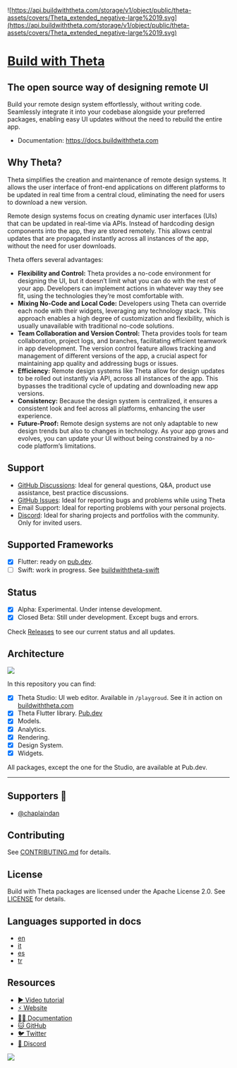 ![https://api.buildwiththeta.com/storage/v1/object/public/theta-assets/covers/Theta_extended_negative-large%2019.svg](https://api.buildwiththeta.com/storage/v1/object/public/theta-assets/covers/Theta_extended_negative-large%2019.svg)

# [Build with Theta](https://buildwiththeta.com)

## The open source way of designing remote UI

Build your remote design system effortlessly, without writing code. Seamlessly integrate it into your codebase alongside your preferred packages, enabling easy UI updates without the need to rebuild the entire app.

- Documentation: https://docs.buildwiththeta.com

## Why Theta?

Theta simplifies the creation and maintenance of remote design systems. It allows the user interface of front-end applications on different platforms to be updated in real time from a central cloud, eliminating the need for users to download a new version. 

Remote design systems focus on creating dynamic user interfaces (UIs) that can be updated in real-time via APIs. Instead of hardcoding design components into the app, they are stored remotely. This allows central updates that are propagated instantly across all instances of the app, without the need for user downloads.

Theta offers several advantages:

- **Flexibility and Control:** Theta provides a no-code environment for designing the UI, but it doesn’t limit what you can do with the rest of your app. Developers can implement actions in whatever way they see fit, using the technologies they’re most comfortable with.
- **Mixing No-Code and Local Code:** Developers using Theta can override each node with their widgets, leveraging any technology stack. This approach enables a high degree of customization and flexibility, which is usually unavailable with traditional no-code solutions.
- **Team Collaboration and Version Control:** Theta provides tools for team collaboration, project logs, and branches, facilitating efficient teamwork in app development. The version control feature allows tracking and management of different versions of the app, a crucial aspect for maintaining app quality and addressing bugs or issues.
- **Efficiency:** Remote design systems like Theta allow for design updates to be rolled out instantly via API, across all instances of the app. This bypasses the traditional cycle of updating and downloading new app versions.
- **Consistency:** Because the design system is centralized, it ensures a consistent look and feel across all platforms, enhancing the user experience.
- **Future-Proof:** Remote design systems are not only adaptable to new design trends but also to changes in technology. As your app grows and evolves, you can update your UI without being constrained by a no-code platform’s limitations.

## Support
- [GitHub Discussions](https://github.com/buildwiththeta/buildwiththeta/discussions): Ideal for general questions, Q&A, product use assistance, best practice discussions.
- [GitHub Issues](https://github.com/buildwiththeta/buildwiththeta/issues): Ideal for reporting bugs and problems while using Theta
- Email Support: Ideal for reporting problems with your personal projects.
- [Discord](https://discord.gg/xNgDkZ2g6w): Ideal for sharing projects and portfolios with the community. Only for invited users.

## Supported Frameworks
- [x] Flutter: ready on [pub.dev](https://pub.dev/packages/theta).
- [ ] Swift: work in progress. See [buildwiththeta-swift](https://github.com/buildwiththeta/buildwiththeta-swift)

## Status
- [x] Alpha: Experimental. Under intense development.
- [x] Closed Beta: Still under development. Except bugs and errors.

Check [Releases](https://github.com/buildwiththeta/buildwiththeta/releases) to see our current status and all updates.

## Architecture

<img src="https://fftefqqvfkkewuokofds.supabase.co/storage/v1/object/public/theta-assets/Architecture-min.jpg" />

In this repository you can find:

- [x] Theta Studio: UI web editor. Available in `/playgroud`. See it in action on [buildwiththeta.com](https://buildwiththeta.com)
- [x] Theta Flutter library. [Pub.dev](https://pub.dev/packages/theta)
- [x] Models.
- [x] Analytics.
- [x] Rendering.
- [x] Design System.
- [x] Widgets.  

All packages, except the one for the Studio, are available at Pub.dev.

---

## Supporters 💙

- [@chaplaindan](https://github.com/chaplaindan)

## Contributing

See [CONTRIBUTING.md](https://github.com/buildwiththeta/buildwiththeta/blob/main/CONTRIBUTING.md) for details.

## License

Build with Theta packages are licensed under the Apache License 2.0. See [LICENSE](https://github.com/buildwiththeta/buildwiththeta/blob/main/LICENSE) for details.

## Languages supported in docs

- [en](https://docs.page/buildwiththeta/buildwiththeta/en)
- [it](https://docs.page/buildwiththeta/buildwiththeta/it)
- [es](https://docs.page/buildwiththeta/buildwiththeta/es)
- [tr](https://docs.page/buildwiththeta/buildwiththeta/tr)

## Resources

- [▶️ Video tutorial](https://www.youtube.com/watch?v=oFed0NIqBZI)
- [⚡️ Website](https://buildwiththeta.com)
- [🧑‍🏫 Documentation](https://docs.page/buildwiththeta/buildwiththeta/)
- [🐱 GitHub](https://github.com/buildwiththeta/buildwiththeta)
- [🐦 Twitter](https://twitter.com/buildwiththeta)
- [👾 Discord](https://discord.gg/xNgDkZ2g6w)

![](https://fftefqqvfkkewuokofds.supabase.co/storage/v1/object/public/theta-assets/covers/banner-email-min.png)
